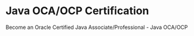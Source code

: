 # Java OCA/OCP Certification
Become an Oracle Certified Java Associate/Professional  - Java OCA/OCP
